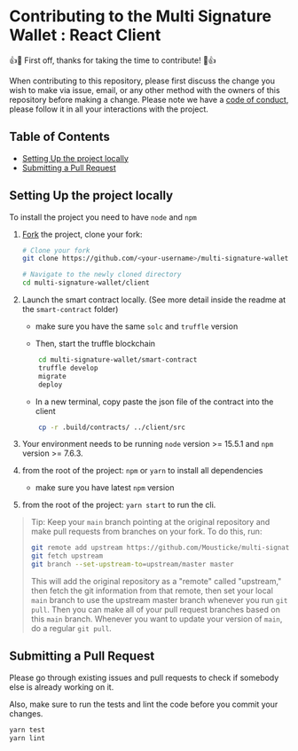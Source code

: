 # Contributing to the Multi Signature Wallet : React Client

👍🎉 First off, thanks for taking the time to contribute! 🎉👍

When contributing to this repository, please first discuss the change you wish to make via issue, email, or any other method with the owners of this repository before making a change.
Please note we have a [code of conduct](https://github.com/Mousticke/multi-signature-wallet/blob/main/CODE_OF_CONDUCT.md), please follow it in all your interactions with the project.

## Table of Contents

- [Setting Up the project locally](#setting-up-the-project-locally)
- [Submitting a Pull Request](#submitting-a-pull-request)

## Setting Up the project locally

To install the project you need to have `node` and `npm`

1.  [Fork](https://help.github.com/articles/fork-a-repo/) the project, clone
    your fork:

    ```sh
    # Clone your fork
    git clone https://github.com/<your-username>/multi-signature-wallet.git

    # Navigate to the newly cloned directory
    cd multi-signature-wallet/client
    ```
2.  Launch the smart contract locally. (See more detail inside the readme at the `smart-contract` folder)

    - make sure you have the same `solc` and `truffle` version

    - Then, start the truffle blockchain
    ```sh
        cd multi-signature-wallet/smart-contract
        truffle develop
        migrate
        deploy
    ```

    - In a new terminal, copy paste the json file of the contract into the client
    ```sh
        cp -r .build/contracts/ ../client/src
    ```

3.  Your environment needs to be running `node` version >= 15.5.1 and `npm` version >= 7.6.3.

4.  from the root of the project: `npm` or `yarn` to install all dependencies

    - make sure you have latest `npm` version

5.  from the root of the project: `yarn start` to run the cli.

> Tip: Keep your `main` branch pointing at the original repository and make
> pull requests from branches on your fork. To do this, run:
>
> ```sh
> git remote add upstream https://github.com/Mousticke/multi-signature-wallet.git
> git fetch upstream
> git branch --set-upstream-to=upstream/master master
> ```
>
> This will add the original repository as a "remote" called "upstream," then
> fetch the git information from that remote, then set your local `main`
> branch to use the upstream master branch whenever you run `git pull`. Then you
> can make all of your pull request branches based on this `main` branch.
> Whenever you want to update your version of `main`, do a regular `git pull`.


## Submitting a Pull Request

Please go through existing issues and pull requests to check if somebody else is already working on it.

Also, make sure to run the tests and lint the code before you commit your
changes.

```sh
yarn test
yarn lint
```
